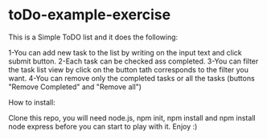 # toDo-example-exercise

This is a Simple ToDO list and it does the following:


1-You can add new task to the list by writing on the input text and click submit button.
2-Each task can be checked ass completed.
3-You can filter the task list view by click on the button tath corresponds to the filter you want.
4-You can remove only the completed tasks or all the tasks (buttons "Remove Completed" and "Remove all")

How to install:


Clone this repo, you will need node.js, npm init, npm install and npm install node express before you can start to play with it.
Enjoy :)
